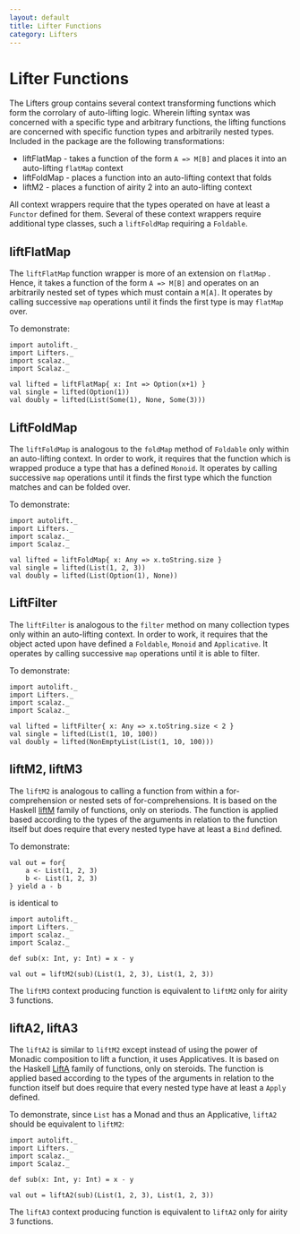 ```yaml
---
layout: default
title: Lifter Functions
category: Lifters
---
```

# Lifter Functions

The Lifters group contains several context transforming functions which form the corrolary of auto-lifting logic. Wherein lifting syntax was concerned with a specific type and arbitrary functions, the lifting functions are concerned with specific function types and arbitrarily nested types. Included in the package are the following transformations:

 * liftFlatMap - takes a function of the form `A => M[B]` and places it into an auto-lifting `flatMap` context
 * liftFoldMap - places a function into an auto-lifting context that folds
 * liftM2 - places a function of airity 2 into an auto-lifting context

All context wrappers require that the types operated on have at least a `Functor` defined for them. Several of these context wrappers require additional type classes, such a `liftFoldMap` requiring a `Foldable`.


## liftFlatMap

The `liftFlatMap` function wrapper is more of an extension on `flatMap` . Hence, it takes a function of the form `A => M[B]` and operates on an arbitrarily nested set of types which must contain a `M[A]`. It operates by calling successive `map` operations until it finds the first type is may `flatMap` over.

To demonstrate:

```tut
import autolift._
import Lifters._
import scalaz._
import Scalaz._

val lifted = liftFlatMap{ x: Int => Option(x+1) }
val single = lifted(Option(1))
val doubly = lifted(List(Some(1), None, Some(3)))
```

## LiftFoldMap

The `liftFoldMap` is analogous to the `foldMap` method of `Foldable` only within an auto-lifting context. In order to work, it requires that the function which is wrapped produce a type that has a defined `Monoid`. It operates by calling successive `map` operations until it finds the first type which the function matches and can be folded over.

To demonstrate:

```tut
import autolift._
import Lifters._
import scalaz._
import Scalaz._

val lifted = liftFoldMap{ x: Any => x.toString.size }
val single = lifted(List(1, 2, 3))
val doubly = lifted(List(Option(1), None))
```

## LiftFilter

The `liftFilter` is analogous to the `filter` method on many collection types only within an auto-lifting context. In order to work, it requires that the object acted upon have defined a `Foldable`, `Monoid` and `Applicative`. It operates by calling successive `map` operations until it is able to filter.

To demonstrate:

```tut
import autolift._
import Lifters._
import scalaz._
import Scalaz._

val lifted = liftFilter{ x: Any => x.toString.size < 2 }
val single = lifted(List(1, 10, 100))
val doubly = lifted(NonEmptyList(List(1, 10, 100)))
```

## liftM2, liftM3

The `liftM2` is analogous to calling a function from within a for-comprehension or nested sets of for-comprehensions. It is based on the Haskell [liftM](https://wiki.haskell.org/Lifting#Monad_lifting) family of functions, only on steriods. The function is applied based according to the types of the arguments in relation to the function itself but does require that every nested type have at least a `Bind` defined.

To demonstrate:

```tut
val out = for{
	a <- List(1, 2, 3)
	b <- List(1, 2, 3)
} yield a - b
```

is identical to

```tut
import autolift._
import Lifters._
import scalaz._
import Scalaz._

def sub(x: Int, y: Int) = x - y

val out = liftM2(sub)(List(1, 2, 3), List(1, 2, 3))
```

The `liftM3` context producing function is equivalent to `liftM2` only for airity 3 functions.

## liftA2, liftA3

The `liftA2` is similar to `liftM2` except instead of using the power of Monadic composition to lift a function, it uses Applicatives. It is based on the Haskell [LiftA](https://wiki.haskell.org/Lifting#Applicative_lifting) family of functions, only on steroids. The function is applied based according to the types of the arguments in relation to the function itself but does require that every nested type have at least a `Apply` defined.

To demonstrate, since `List` has a Monad and thus an Applicative, `liftA2` should be equivalent to `liftM2`:

```tut
import autolift._
import Lifters._
import scalaz._
import Scalaz._

def sub(x: Int, y: Int) = x - y

val out = liftA2(sub)(List(1, 2, 3), List(1, 2, 3))
```

The `liftA3` context producing function is equivalent to `liftA2` only for airity 3 functions.